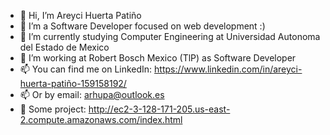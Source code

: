 - 👋 Hi, I’m Areyci Huerta Patiño
- 👀 I’m a Software Developer focused on web development  :)
- 🌱 I’m currently studying Computer Engineering at Universidad Autonoma del Estado de Mexico
- 💞️ I’m working at Robert Bosch Mexico (TlP) as Software Developer
- 📫 You can find me on LinkedIn: 
https://www.linkedin.com/in/areyci-huerta-patiño-159158192/
- 📫 Or by email: arhupa@outlook.es
- 💞️ Some project: http://ec2-3-128-171-205.us-east-2.compute.amazonaws.com/index.html

<!---
areycihp/areycihp is a ✨ special ✨ repository because its `README.md` (this file) appears on your GitHub profile.
You can click the Preview link to take a look at your changes.
--->
